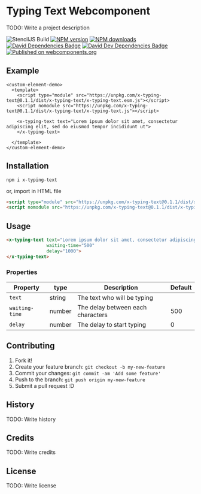 # Typing Text Webcomponent
TODO: Write a project description

![StencilJS Build](https://github.com/Juu-/x-typing-text/workflows/Build%20StencilJS/badge.svg)
<span class="badge-npmversion"><a href="https://npmjs.org/package/x-typing-text" title="View this project on NPM"><img src="https://img.shields.io/npm/v/x-typing-text.svg" alt="NPM version" /></a></span>
<span class="badge-npmdownloads"><a href="https://npmjs.org/package/x-typing-text" title="View this project on NPM"><img src="https://img.shields.io/npm/dm/x-typing-text.svg" alt="NPM downloads" /></a></span>
<span class="badge-badge"><a href="https://david-dm.org/Juu-/x-typing-text" title="David Dependencies Badge"><img src="https://david-dm.org/Juu-/x-typing-text/status.svg" alt="David Dependencies Badge" /></a></span>
<span class="badge-badge"><a href="https://david-dm.org/Juu-/x-typing-text?type=dev" title="David Dev Dependencies Badge"><img src="https://david-dm.org/Juu-/x-typing-text/dev-status.svg" alt="David Dev Dependencies Badge" /></a></span>
[![Published on webcomponents.org](https://img.shields.io/badge/webcomponents.org-published-blue.svg)](https://www.webcomponents.org/element/x-typing-text)

## Example
```
<custom-element-demo>
  <template>
    <script type="module" src="https://unpkg.com/x-typing-text@0.1.1/dist/x-typing-text/x-typing-text.esm.js"></script>
    <script nomodule src="https://unpkg.com/x-typing-text@0.1.1/dist/x-typing-text/x-typing-text.js"></script>
    
    <x-typing-text text="Lorem ipsum dolor sit amet, consectetur adipiscing elit, sed do eiusmod tempor incididunt ut">
    </x-typing-text>

  </template>
</custom-element-demo>
```

## Installation
```
npm i x-typing-text
```

or, import in HTML file

```html
<script type="module" src="https://unpkg.com/x-typing-text@0.1.1/dist/x-typing-text/x-typing-text.esm.js"></script>
<script nomodule src="https://unpkg.com/x-typing-text@0.1.1/dist/x-typing-text/x-typing-text.js"></script>
```

## Usage
```html
<x-typing-text text="Lorem ipsum dolor sit amet, consectetur adipiscing elit, sed do eiusmod tempor incididunt ut"
               waiting-time="500"
               delay="1000">
</x-typing-text>
```
### Properties
| Property | type | Description | Default |
| --- | --- | --- | --- |
| `text` | string | The text who will be typing |  |
| `waiting-time` | number | The delay between each characters  | 500 |
| `delay` | number | The delay to start typing | 0 |

## Contributing
1. Fork it!
2. Create your feature branch: `git checkout -b my-new-feature`
3. Commit your changes: `git commit -am 'Add some feature'`
4. Push to the branch: `git push origin my-new-feature`
5. Submit a pull request :D
## History
TODO: Write history
## Credits
TODO: Write credits
## License
TODO: Write license
